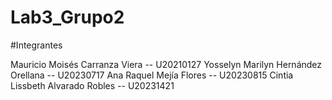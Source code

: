 # Lab3_Grupo2

#Integrantes

Mauricio Moisés Carranza Viera -- U20210127
Yosselyn Marilyn Hernández Orellana -- U20230717
Ana Raquel Mejía Flores -- U20230815
Cintia Lissbeth Alvarado Robles -- U20231421
